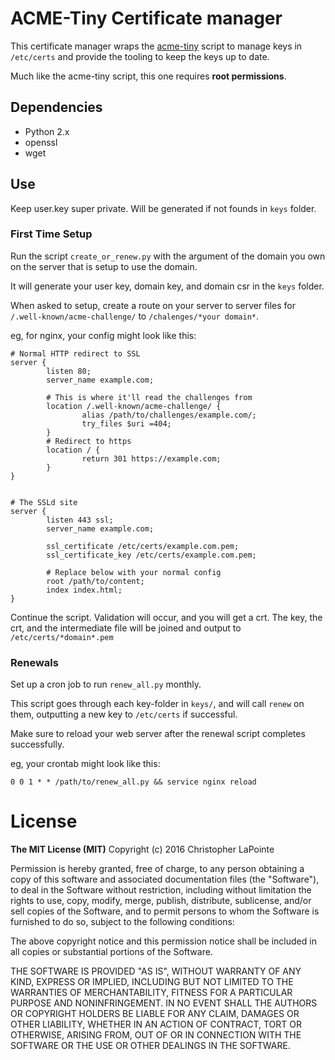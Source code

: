 
# ACME-Tiny Certificate manager

This certificate manager wraps the [acme-tiny](https://github.com/diafygi/acme-tiny/) script to manage keys in `/etc/certs` and provide
the tooling to keep the keys up to date.

Much like the acme-tiny script, this one requires **root permissions**.


## Dependencies

* Python 2.x
* openssl
* wget

## Use

Keep user.key super private.  Will be generated if not founds in `keys` folder.

### First Time Setup

Run the script `create_or_renew.py` with the argument of the domain you
own on the server that is setup to use the domain.

It will generate your user key, domain key, and domain csr in the `keys` folder.

When asked to setup, create a route on your server to server files for `/.well-known/acme-challenge/` to
`/chalenges/*your domain*`.

eg, for nginx, your config might look like this:
```
# Normal HTTP redirect to SSL
server {
        listen 80;
        server_name example.com;

        # This is where it'll read the challenges from
        location /.well-known/acme-challenge/ {
                alias /path/to/challenges/example.com/;
                try_files $uri =404;
        }
        # Redirect to https
        location / {
                return 301 https://example.com;
        }
}


# The SSLd site
server {
        listen 443 ssl;
        server_name example.com;

        ssl_certificate /etc/certs/example.com.pem;
        ssl_certificate_key /etc/certs/example.com.pem;

        # Replace below with your normal config
        root /path/to/content;
        index index.html;
}
```

Continue the script.  Validation will occur, and you will get a crt.  The key, the crt, and the intermediate file
will be joined and output to `/etc/certs/*domain*.pem`

### Renewals

Set up a cron job to run `renew_all.py` monthly.

This script goes through each key-folder in `keys/`, and will call `renew` on them, outputting a new
key to `/etc/certs` if successful.

Make sure to reload your web server after the renewal script completes successfully.

eg, your crontab might look like this:
```
0 0 1 * * /path/to/renew_all.py && service nginx reload
```

# License

**The MIT License (MIT)**
Copyright (c) 2016 Christopher LaPointe

Permission is hereby granted, free of charge, to any person obtaining a copy of this software and associated documentation files (the "Software"), to deal in the Software without restriction, including without limitation the rights to use, copy, modify, merge, publish, distribute, sublicense, and/or sell copies of the Software, and to permit persons to whom the Software is furnished to do so, subject to the following conditions:

The above copyright notice and this permission notice shall be included in all copies or substantial portions of the Software.

THE SOFTWARE IS PROVIDED "AS IS", WITHOUT WARRANTY OF ANY KIND, EXPRESS OR IMPLIED, INCLUDING BUT NOT LIMITED TO THE WARRANTIES OF MERCHANTABILITY, FITNESS FOR A PARTICULAR PURPOSE AND NONINFRINGEMENT. IN NO EVENT SHALL THE AUTHORS OR COPYRIGHT HOLDERS BE LIABLE FOR ANY CLAIM, DAMAGES OR OTHER LIABILITY, WHETHER IN AN ACTION OF CONTRACT, TORT OR OTHERWISE, ARISING FROM, OUT OF OR IN CONNECTION WITH THE SOFTWARE OR THE USE OR OTHER DEALINGS IN THE SOFTWARE.
